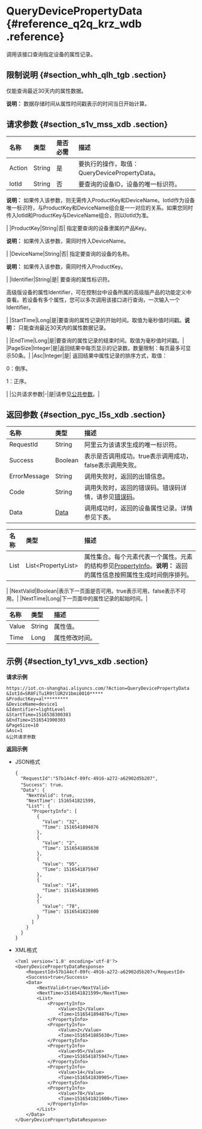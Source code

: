 # QueryDevicePropertyData {#reference_q2q_krz_wdb .reference}

调用该接口查询指定设备的属性记录。

## 限制说明 {#section_whh_qlh_tgb .section}

仅能查询最近30天内的属性数据。

**说明：** 数据存储时间从属性时间戳表示的时间当日开始计算。

## 请求参数 {#section_s1v_mss_xdb .section}

|名称|类型|是否必需|描述|
|:-|:-|:---|:-|
|Action|String|是|要执行的操作，取值：QueryDevicePropertyData。|
|IotId|String|否| 要查询的设备ID，设备的唯一标识符。

 **说明：** 如果传入该参数，则无需传入ProductKey和DeviceName。IotId作为设备唯一标识符，与ProductKey和DeviceName组合是一一对应的关系。如果您同时传入IotId和ProductKey与DeviceName组合，则以IotId为准。

 |
|ProductKey|String|否| 指定要查询的设备隶属的产品Key。

 **说明：** 如果传入该参数，需同时传入DeviceName。

 |
|DeviceName|String|否| 指定要查询的设备的名称。

 **说明：** 如果传入该参数，需同时传入ProductKey。

 |
|Identifier|String|是| 要查询的属性标识符。

 高级版设备的属性Identifier，可在控制台中设备所属的高级版产品的功能定义中查看。若设备有多个属性，您可以多次调用该接口进行查询，一次输入一个Identifier。

 |
|StartTime|Long|是|要查询的属性记录的开始时间。取值为毫秒值时间戳。**说明：** 只能查询最近30天内的属性数据记录。

|
|EndTime|Long|是|要查询的属性记录的结束时间。取值为毫秒值时间戳。|
|PageSize|Integer|是|返回结果中每页显示的记录数。数量限制：每页最多可显示50条。|
|Asc|Integer|是| 返回结果中属性记录的排序方式，取值：

 0：倒序。

 1：正序。

 |
|公共请求参数|-|是|请参见[公共参数](intl.zh-CN/云端开发指南/云端API参考/公共参数.md#)。|

## 返回参数 {#section_pyc_l5s_xdb .section}

|名称|类型|描述|
|:-|:-|:-|
|RequestId|String|阿里云为该请求生成的唯一标识符。|
|Success|Boolean|表示是否调用成功。true表示调用成功，false表示调用失败。|
|ErrorMessage|String|调用失败时，返回的出错信息。|
|Code|String|调用失败时，返回的错误码。错误码详情，请参见[错误码](intl.zh-CN/云端开发指南/云端API参考/错误码.md#)。|
|Data|[Data](#table_sdc_7592_xdb)|调用成功时，返回的设备属性记录。详情参见下表。|

|名称|类型|描述|
|:-|:-|:-|
|List|List<PropertyList\>|属性集合。每个元素代表一个属性。元素的结构参见[PropertyInfo](#table_z2b_7593_xdb)。**说明：** 返回的属性信息按照属性生成时间倒序排列。

|
|NextValid|Boolean|表示下一页面是否可用。true表示可用，false表示不可用。|
|NextTime|Long|下一页面中的属性记录的起始时间。|

|名称|类型|描述|
|:-|:-|:-|
|Value|String|属性值。|
|Time|Long|属性修改时间。|

## 示例 {#section_ty1_vvs_xdb .section}

**请求示例**

```
https://iot.cn-shanghai.aliyuncs.com/?Action=QueryDevicePropertyData
&IotId=SR8FiTu1R9tlUR2V1bmi0010*****
&ProductKey=al*********
&DeviceName=device1
&Identifier=lightLevel
&StartTime=1516538300303
&EndTime=1516541900303
&PageSize=10
&Asc=1
&公共请求参数
```

**返回示例**

-   JSON格式

    ```
    {
      "RequestId":"57b144cf-09fc-4916-a272-a62902d5b207",
      "Success": true，
      "Data": {
        "NextValid": true,
        "NextTime": 1516541821599,
        "List": {
          "PropertyInfo": [
            {
              "Value": "32",
              "Time": 1516541894876
            },
            {
              "Value": "2",
              "Time": 1516541885630
            },
            {
              "Value": "95",
              "Time": 1516541875947
            },
            {
              "Value": "14",
              "Time": 1516541830905
            },
            {
              "Value": "78",
              "Time": 1516541821600
            }
          ]
        }
      }
    }
    ```

-   XML格式

    ```
    <?xml version='1.0' encoding='utf-8'?>
    <QueryDevicePropertyDataResponse>
        <RequestId>57b144cf-09fc-4916-a272-a62902d5b207</RequestId>
        <Success>true</Success>
        <Data>
            <NextValid>true</NextValid>
            <NextTime>1516541821599</NextTime>
            <List>
                <PropertyInfo>
                    <Value>32</Value>
                    <Time>1516541894876</Time>
                </PropertyInfo>
                <PropertyInfo>
                    <Value>2</Value>
                    <Time>1516541885630</Time>
                </PropertyInfo>
                <PropertyInfo>
                    <Value>95</Value>
                    <Time>1516541875947</Time>
                </PropertyInfo>
                <PropertyInfo>
                    <Value>14</Value>
                    <Time>1516541830905</Time>
                </PropertyInfo>
                <PropertyInfo>
                    <Value>78</Value>
                    <Time>1516541821600</Time>
                </PropertyInfo>
            </List>
        </Data>
    </QueryDevicePropertyDataResponse>
    ```


